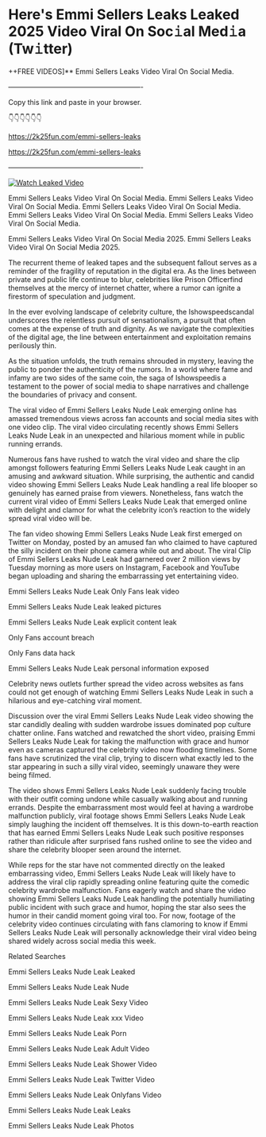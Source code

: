 # Here's Emmi Sellers Leaks Leaked 2025 Video Viral On Soc𝚒al Med𝚒a (Tw𝚒tter)

++FREE VIDEOS]** Emmi Sellers Leaks Video Viral On Social Media.

———————————————————-

Copy this link and paste in your browser.

👇👇👇👇👇👇

https://2k25fun.com/emmi-sellers-leaks

https://2k25fun.com/emmi-sellers-leaks

———————————————————-

[![Watch Leaked Video](https://miro.medium.com/v2/resize:fit:828/format:webp/1*cilzJN44JGOrTw9NJCrNHA.gif "Watch Leaked Video")](https://2k25fun.com/emmi-sellers-leaks)

Emmi Sellers Leaks Video Viral On Social Media. Emmi Sellers Leaks Video Viral On Social Media. Emmi Sellers Leaks Video Viral On Social Media. Emmi Sellers Leaks Video Viral On Social Media. Emmi Sellers Leaks Video Viral On Social Media.

Emmi Sellers Leaks Video Viral On Social Media 2025. Emmi Sellers Leaks Video Viral On Social Media 2025.

The recurrent theme of leaked tapes and the subsequent fallout serves as a reminder of the fragility of reputation in the digital era. As the lines between private and public life continue to blur, celebrities like Prison Officerfind themselves at the mercy of internet chatter, where a rumor can ignite a firestorm of speculation and judgment.

In the ever evolving landscape of celebrity culture, the Ishowspeedscandal underscores the relentless pursuit of sensationalism, a pursuit that often comes at the expense of truth and dignity. As we navigate the complexities of the digital age, the line between entertainment and exploitation remains perilously thin.

As the situation unfolds, the truth remains shrouded in mystery, leaving the public to ponder the authenticity of the rumors. In a world where fame and infamy are two sides of the same coin, the saga of Ishowspeedis a testament to the power of social media to shape narratives and challenge the boundaries of privacy and consent.

The viral video of Emmi Sellers Leaks Nude Leak emerging online has amassed tremendous views across fan accounts and social media sites with one video clip. The viral video circulating recently shows Emmi Sellers Leaks Nude Leak in an unexpected and hilarious moment while in public running errands.

Numerous fans have rushed to watch the viral video and share the clip amongst followers featuring Emmi Sellers Leaks Nude Leak caught in an amusing and awkward situation. While surprising, the authentic and candid video showing Emmi Sellers Leaks Nude Leak handling a real life blooper so genuinely has earned praise from viewers. Nonetheless, fans watch the current viral video of Emmi Sellers Leaks Nude Leak that emerged online with delight and clamor for what the celebrity icon’s reaction to the widely spread viral video will be.

The fan video showing Emmi Sellers Leaks Nude Leak first emerged on Twitter on Monday, posted by an amused fan who claimed to have captured the silly incident on their phone camera while out and about. The viral Clip of Emmi Sellers Leaks Nude Leak had garnered over 2 million views by Tuesday morning as more users on Instagram, Facebook and YouTube began uploading and sharing the embarrassing yet entertaining video.

Emmi Sellers Leaks Nude Leak Only Fans leak video

Emmi Sellers Leaks Nude Leak leaked pictures

Emmi Sellers Leaks Nude Leak explicit content leak

Only Fans account breach

Only Fans data hack

Emmi Sellers Leaks Nude Leak personal information exposed

Celebrity news outlets further spread the video across websites as fans could not get enough of watching Emmi Sellers Leaks Nude Leak in such a hilarious and eye-catching viral moment.

Discussion over the viral Emmi Sellers Leaks Nude Leak video showing the star candidly dealing with sudden wardrobe issues dominated pop culture chatter online. Fans watched and rewatched the short video, praising Emmi Sellers Leaks Nude Leak for taking the malfunction with grace and humor even as cameras captured the celebrity video now flooding timelines. Some fans have scrutinized the viral clip, trying to discern what exactly led to the star appearing in such a silly viral video, seemingly unaware they were being filmed.

The video shows Emmi Sellers Leaks Nude Leak suddenly facing trouble with their outfit coming undone while casually walking about and running errands. Despite the embarrassment most would feel at having a wardrobe malfunction publicly, viral footage shows Emmi Sellers Leaks Nude Leak simply laughing the incident off themselves. It is this down-to-earth reaction that has earned Emmi Sellers Leaks Nude Leak such positive responses rather than ridicule after surprised fans rushed online to see the video and share the celebrity blooper seen around the internet.

While reps for the star have not commented directly on the leaked embarrassing video, Emmi Sellers Leaks Nude Leak will likely have to address the viral clip rapidly spreading online featuring quite the comedic celebrity wardrobe malfunction. Fans eagerly watch and share the video showing Emmi Sellers Leaks Nude Leak handling the potentially humiliating public incident with such grace and humor, hoping the star also sees the humor in their candid moment going viral too. For now, footage of the celebrity video continues circulating with fans clamoring to know if Emmi Sellers Leaks Nude Leak will personally acknowledge their viral video being shared widely across social media this week.

Related Searches

Emmi Sellers Leaks Nude Leak Leaked

Emmi Sellers Leaks Nude Leak Nude

Emmi Sellers Leaks Nude Leak Sexy Video

Emmi Sellers Leaks Nude Leak xxx Video

Emmi Sellers Leaks Nude Leak Porn

Emmi Sellers Leaks Nude Leak Adult Video

Emmi Sellers Leaks Nude Leak Shower Video

Emmi Sellers Leaks Nude Leak Twitter Video

Emmi Sellers Leaks Nude Leak Onlyfans Video

Emmi Sellers Leaks Nude Leak Leaks

Emmi Sellers Leaks Nude Leak Photos